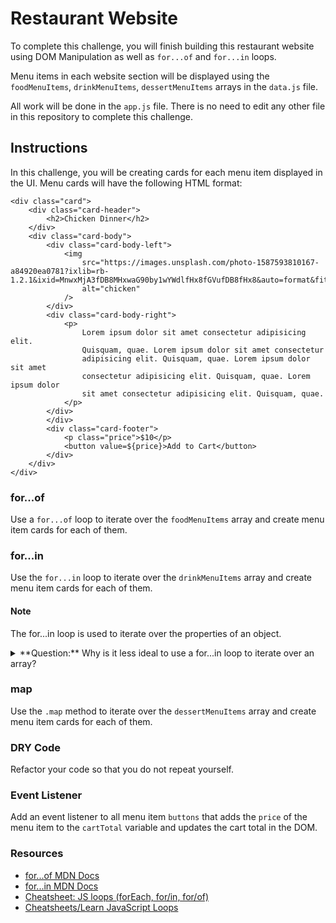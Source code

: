 # Restaurant Website

To complete this challenge, you will finish building this restaurant website using DOM Manipulation as well as `for...of` and `for...in` loops.

Menu items in each website section will be displayed using the `foodMenuItems`, `drinkMenuItems`, `dessertMenuItems` arrays in the `data.js` file.

All work will be done in the `app.js` file. There is no need to edit any other file in this repository to complete this challenge.

## Instructions

In this challenge, you will be creating cards for each menu item displayed in the UI. Menu cards will have the following HTML format:

```
<div class="card">
    <div class="card-header">
        <h2>Chicken Dinner</h2>
    </div>
    <div class="card-body">
        <div class="card-body-left">
            <img
                src="https://images.unsplash.com/photo-1587593810167-a84920ea0781?ixlib=rb-1.2.1&ixid=MnwxMjA3fDB8MHxwaG90by1wYWdlfHx8fGVufDB8fHx8&auto=format&fit=crop&w=2070&q=80"
                alt="chicken"
            />
        </div>
        <div class="card-body-right">
            <p>
                Lorem ipsum dolor sit amet consectetur adipisicing elit.
                Quisquam, quae. Lorem ipsum dolor sit amet consectetur
                adipisicing elit. Quisquam, quae. Lorem ipsum dolor sit amet
                consectetur adipisicing elit. Quisquam, quae. Lorem ipsum dolor
                sit amet consectetur adipisicing elit. Quisquam, quae.
            </p>
        </div>
        </div>
        <div class="card-footer">
            <p class="price">$10</p>
            <button value=${price}>Add to Cart</button>
        </div>
    </div>
</div>
```

### for...of

Use a `for...of` loop to iterate over the `foodMenuItems` array and create menu item cards for each of them.

### for...in

Use the `for...in` loop to iterate over the `drinkMenuItems` array and create menu item cards for each of them.

#### Note

The for...in loop is used to iterate over the properties of an object.

<details>
<summary>**Question:** Why is it less ideal to use a for...in loop to iterate over an array?</summary>

**Answer:** Because it will iterate over the index of the array, not the values of the array.

```js
const object = { a: 1, b: 2, c: 3 };

for (const property in object) {
  console.log(`${property}: ${object[property]}`);
}

// expected output:
// "a: 1"
// "b: 2"
// "c: 3"
```

</details>

### map

Use the `.map` method to iterate over the `dessertMenuItems` array and create menu item cards for each of them.

### DRY Code

Refactor your code so that you do not repeat yourself.

### Event Listener

Add an event listener to all menu item `buttons` that adds the `price` of the menu item to the `cartTotal` variable and updates the cart total in the DOM.

### Resources

- [for...of MDN Docs](https://developer.mozilla.org/en-US/docs/Web/JavaScript/Reference/Statements/for...of)
- [for...in MDN Docs](https://developer.mozilla.org/en-US/docs/Web/JavaScript/Reference/Statements/for...in)
- [Cheatsheet: JS loops (forEach, for/in, for/of)](https://dev.to/sylwiavargas/cheatsheet-js-loops-foreach-for-in-for-of-3hj2)
- [Cheatsheets/Learn JavaScript Loops](https://www.codecademy.com/learn/introduction-to-javascript/modules/learn-javascript-loops/cheatsheet)

